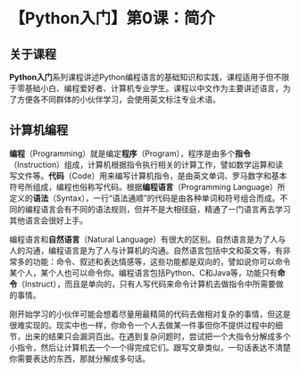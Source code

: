 # 【Python入门】第0课：简介

## 关于课程

**Python入门**系列课程讲述Python编程语言的基础知识和实践，课程适用于但不限于零基础小白、编程爱好者、计算机专业学生。课程以中文作为主要讲述语言，为了方便各不同群体的小伙伴学习，会使用英文标注专业术语。

## 计算机编程

**编程**（Programming）就是编定**程序**（Program），程序是由多个**指令**（Instruction）组成，计算机根据指令执行相关的计算工作，譬如数学运算和读写文件等。**代码**（Code）用来编写计算机指令，是由英文单词、罗马数字和基本符号所组成，编程也俗称写代码。根据**编程语言**（Programming Language）所定义的**语法**（Syntax），一行“语法通顺”的代码是由各种单词和符号组合而成。不同的编程语言会有不同的语法规则，但并不是大相径庭，精通了一门语言再去学习其他语言会很好上手。

编程语言和**自然语言**（Natural Language）有很大的区别。自然语言是为了人与人的沟通，编程语言是为了人与计算机的沟通。自然语言包括中文和英文等，有非常多的功能：命令、叙述和表达情感等，这些功能都是双向的，譬如说你可以命令某个人，某个人也可以命令你。编程语言包括Python、C和Java等，功能只有**命令**（Instruct），而且是单向的，只有人写代码来命令计算机去做指令中所需要做的事情。

刚开始学习的小伙伴可能会想着尽量用最精简的代码去做相对复杂的事情，但这是很难实现的。现实中也一样，你命令一个人去做某一件事但你不提供过程中的细节，出来的结果只会漏洞百出。在遇到复杂问题时，尝试把一个大指令分解成多个小指令，然后让计算机去一个一个得完成它们。跟写文章类似，一句话表达不清楚你需要表达的东西，那就分解成多句话。
